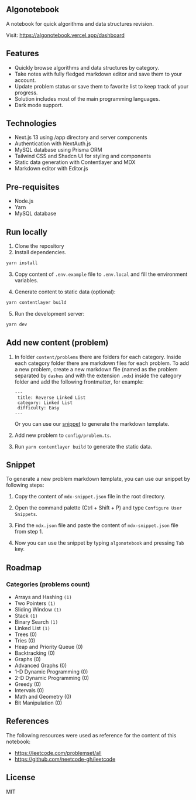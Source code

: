 ## Algonotebook

A notebook for quick algorithms and data structures revision.

Visit: https://algonotebook.vercel.app/dashboard

## Features

- Quickly browse algorithms and data structures by category.
- Take notes with fully fledged markdown editor and save them to your account.
- Update problem status or save them to favorite list to keep track of your progress.
- Solution includes most of the main programming languages.
- Dark mode support.

## Technologies

- Next.js 13 using /app directory and server components
- Authentication with NextAuth.js
- MySQL database using Prisma ORM
- Tailwind CSS and Shadcn UI for styling and components
- Static data generation with Contentlayer and MDX
- Markdown editor with Editor.js

## Pre-requisites

- Node.js
- Yarn
- MySQL database

## Run locally

1. Clone the repository
2. Install dependencies.

```sh
yarn install
```

3. Copy content of `.env.example` file to `.env.local` and fill the environment variables.

4. Generate content to static data (optional):

```sh
yarn contentlayer build
```

5. Run the development server:

```sh
yarn dev
```

## Add new content (problem)

1. In folder `content/problems` there are folders for each category. Inside each category folder there are markdown files for each problem. To add a new problem, create a new markdown file (named as the problem separated by `dashes` and with the extension `.mdx`)
   inside the category folder and add the following frontmatter, for example:

   ```mdx
   ---
    title: Reverse Linked List
    category: Linked List
    difficulty: Easy
   ---
   ```

   Or you can use our [snippet](#snippet) to generate the markdown template.

2. Add new problem to `config/problem.ts`.

3. Run `yarn contentlayer build` to generate the static data.

## Snippet

To generate a new problem markdown template, you can use our snippet by following steps:

1. Copy the content of `mdx-snippet.json` file in the root directory.

2. Open the command palette (Ctrl + Shift + P) and type `Configure User Snippets`.

3. Find the `mdx.json` file and paste the content of `mdx-snippet.json` file from step 1.

4. Now you can use the snippet by typing `algonotebook` and pressing `Tab` key.

## Roadmap

### Categories (problems count)

- Arrays and Hashing `(1)`
- Two Pointers `(1)`
- Sliding Window `(1)`
- Stack `(1)`
- Binary Search `(1)`
- Linked List `(1)`
- Trees (0)
- Tries (0)
- Heap and Priority Queue (0)
- Backtracking (0)
- Graphs (0)
- Advanced Graphs (0)
- 1-D Dynamic Programming (0)
- 2-D Dynamic Programming (0)
- Greedy (0)
- Intervals (0)
- Math and Geometry (0)
- Bit Manipulation (0)

## References

The following resources were used as reference for the content of this notebook:

- https://leetcode.com/problemset/all
- https://github.com/neetcode-gh/leetcode

## License

MIT
